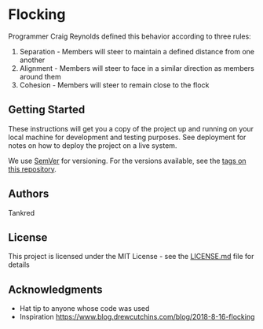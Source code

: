 # Flocking

Programmer Craig Reynolds defined this behavior according to three rules:

1. Separation - Members will steer to maintain a defined distance from one another
2. Alignment - Members will steer to face in a similar direction as members around them
3. Cohesion - Members will steer to remain close to the flock

## Getting Started

These instructions will get you a copy of the project up and running on your local machine for development and testing purposes. See deployment for notes on how to deploy the project on a live system.


We use [SemVer](http://semver.org/) for versioning. For the versions available, see the [tags on this repository](https://github.com/your/project/tags). 

## Authors

Tankred

## License

This project is licensed under the MIT License - see the [LICENSE.md](LICENSE.md) file for details

## Acknowledgments

* Hat tip to anyone whose code was used
* Inspiration https://www.blog.drewcutchins.com/blog/2018-8-16-flocking


